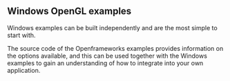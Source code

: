 ## Windows OpenGL examples

Windows examples can be built independently and are the most simple to start with.

The source code of the Openframeworks examples provides information on the options available, and this can be used together with the Windows examples to gain an understanding of how to integrate into your own application.






    
